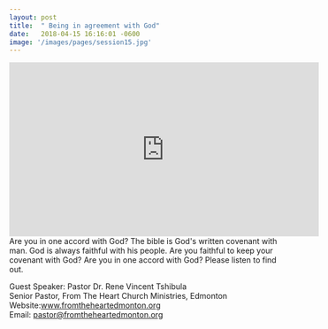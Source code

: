 ```yaml
---
layout: post
title:  " Being in agreement with God"
date:   2018-04-15 16:16:01 -0600
image: '/images/pages/session15.jpg'
---
```

<iframe width="560" height="315" src="https://www.youtube.com/embed/4lc3prcQbVI" frameborder="0" allow="autoplay; encrypted-media" allowfullscreen></iframe>
Are you in one accord with God? The bible is God's written covenant with man. God is always faithful with his people. Are you faithful to keep your covenant with God? Are you in one accord with God? Please listen to find out. 

Guest Speaker: Pastor Dr. Rene Vincent Tshibula<br>
Senior Pastor, From The Heart Church Ministries, Edmonton <br>
Website:<a href="http://www.fromtheheartedmonton.org">www.fromtheheartedmonton.org</a><br>
Email: pastor@fromtheheartedmonton.org




